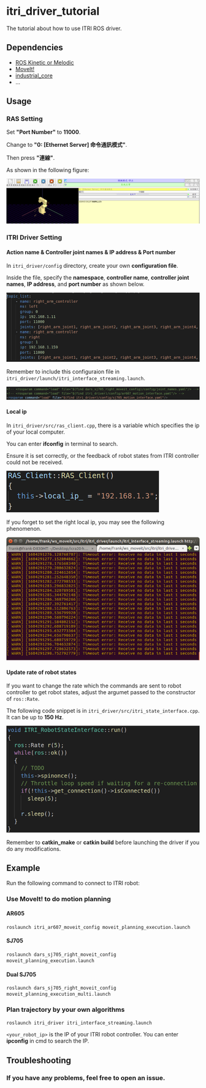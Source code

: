 # itri_driver_tutorial
The tutorial about how to use ITRI ROS driver.

## Dependencies
- [ROS Kinetic or Melodic](http://wiki.ros.org/ROS/Installation)
- [MoveIt!](https://moveit.ros.org/install/)
- [industrial_core](https://github.com/ros-industrial/industrial_core)
- ...

## Usage
### RAS Setting
Set **"Port Number"** to **11000**.

Change to **"0: [Ethernet Server] 命令通訊模式"**.

Then press **"連線"**.

As shown in the following figure:

![alt 文字](https://github.com/FrankLin9981/itri_driver_tutorial/blob/master/images/ras_setting.png "RAS interface")

### ITRI Driver Setting
#### Action name & Controller joint names & IP address & Port number
In ```itri_driver/config``` directory, create your own **configuration file**.

Inside the file, specify the **namespace**, **controller name**, **controller joint names**, **IP address**, and **port number** as shown below.

![alt 文字](https://github.com/FrankLin9981/itri_driver_tutorial/blob/master/images/config_file.png "config file")

Remember to include this configuraion file in ```itri_driver/launch/itri_interface_streaming.launch```.

![alt 文字](https://github.com/FrankLin9981/itri_driver_tutorial/blob/master/images/load_rosparam.png "include config file")

#### Local ip
In ```itri_driver/src/ras_client.cpp```, there is a variable which specifies the ip of your local computer.

You can enter **ifconfig** in terminal to search.

Ensure it is set correctly, or the feedback of robot states from ITRI controller could not be received.

![alt 文字](https://github.com/FrankLin9981/itri_driver_tutorial/blob/master/images/local_ip.png "local ip")

If you forget to set the right local ip, you may see the following phenomenon.

![alt 文字](https://github.com/FrankLin9981/itri_driver_tutorial/blob/master/images/timeout_error.png "timeout err")

#### Update rate of robot states
If you want to change the rate which the commands are sent to robot controller to get robot states, adjust the argumet passed to the constructor of ```ros::Rate```.

The following code snippet is in ```itri_driver/src/itri_state_interface.cpp```. It can be up to **150 Hz**.

![alt 文字](https://github.com/FrankLin9981/itri_driver_tutorial/blob/master/images/update_states_rate.png "update rate")

Remember to **catkin_make** or **catkin build** before launching the driver if you do any modifications.

## Example
Run the following command to connect to ITRI robot:
### Use MoveIt! to do motion planning
#### AR605
```
roslaunch itri_ar607_moveit_config moveit_planning_execution.launch
```
#### SJ705
```
roslaunch dars_sj705_right_moveit_config moveit_planning_execution.launch
```
#### Dual SJ705
```
roslaunch dars_sj705_right_moveit_config moveit_planning_execution_multi.launch
```
### Plan trajectory by your own algorithms
```
roslaunch itri_driver itri_interface_streaming.launch
```
```<your_robot_ip>``` is the IP of your ITRI robot controller. You can enter **ipconfig** in cmd to search the IP.

## Troubleshooting
### If you have any problems, feel free to open an issue.
